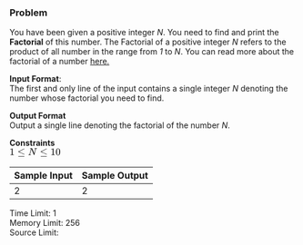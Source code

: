 ### Problem

<p>You have been given a positive integer <em>N</em>. You need to find and print the <strong>Factorial</strong> of this number. The Factorial of a positive integer <em>N</em> refers to the product of all number in the range from <em>1</em> to <em>N</em>. You can read more about the factorial of a number <a href="https://en.wikipedia.org/wiki/Factorial">here.</a></p>
<p><strong>Input Format</strong>:<br>
The first and only line of the input contains a single integer <em>N</em> denoting the number whose factorial you need to find.</p>
<p><strong>Output Format</strong><br>
Output a single line denoting the factorial of the number <em>N</em>.</p>
<p><strong>Constraints</strong><br>
<svg width="11.748ex" height="2.276ex" viewBox="0 -748.3 5058.1 979.9" role="img" focusable="false" style="vertical-align: -0.538ex;" aria-hidden="true"><defs><path stroke-width="1" id="E2-MJMAIN-31" d="M213 578L200 573Q186 568 160 563T102 556H83V602H102Q149 604 189 617T245 641T273 663Q275 666 285 666Q294 666 302 660V361L303 61Q310 54 315 52T339 48T401 46H427V0H416Q395 3 257 3Q121 3 100 0H88V46H114Q136 46 152 46T177 47T193 50T201 52T207 57T213 61V578Z"></path><path stroke-width="1" id="E2-MJMAIN-2264" d="M674 636Q682 636 688 630T694 615T687 601Q686 600 417 472L151 346L399 228Q687 92 691 87Q694 81 694 76Q694 58 676 56H670L382 192Q92 329 90 331Q83 336 83 348Q84 359 96 365Q104 369 382 500T665 634Q669 636 674 636ZM84 -118Q84 -108 99 -98H678Q694 -104 694 -118Q694 -130 679 -138H98Q84 -131 84 -118Z"></path><path stroke-width="1" id="E2-MJMATHI-4E" d="M234 637Q231 637 226 637Q201 637 196 638T191 649Q191 676 202 682Q204 683 299 683Q376 683 387 683T401 677Q612 181 616 168L670 381Q723 592 723 606Q723 633 659 637Q635 637 635 648Q635 650 637 660Q641 676 643 679T653 683Q656 683 684 682T767 680Q817 680 843 681T873 682Q888 682 888 672Q888 650 880 642Q878 637 858 637Q787 633 769 597L620 7Q618 0 599 0Q585 0 582 2Q579 5 453 305L326 604L261 344Q196 88 196 79Q201 46 268 46H278Q284 41 284 38T282 19Q278 6 272 0H259Q228 2 151 2Q123 2 100 2T63 2T46 1Q31 1 31 10Q31 14 34 26T39 40Q41 46 62 46Q130 49 150 85Q154 91 221 362L289 634Q287 635 234 637Z"></path><path stroke-width="1" id="E2-MJMAIN-30" d="M96 585Q152 666 249 666Q297 666 345 640T423 548Q460 465 460 320Q460 165 417 83Q397 41 362 16T301 -15T250 -22Q224 -22 198 -16T137 16T82 83Q39 165 39 320Q39 494 96 585ZM321 597Q291 629 250 629Q208 629 178 597Q153 571 145 525T137 333Q137 175 145 125T181 46Q209 16 250 16Q290 16 318 46Q347 76 354 130T362 333Q362 478 354 524T321 597Z"></path></defs><g stroke="currentColor" fill="currentColor" stroke-width="0" transform="matrix(1 0 0 -1 0 0)"><use xlink:href="#E2-MJMAIN-31" x="0" y="0"></use><use xlink:href="#E2-MJMAIN-2264" x="778" y="0"></use><use xlink:href="#E2-MJMATHI-4E" x="1834" y="0"></use><use xlink:href="#E2-MJMAIN-2264" x="3000" y="0"></use><g transform="translate(4057,0)"><use xlink:href="#E2-MJMAIN-31"></use><use xlink:href="#E2-MJMAIN-30" x="500" y="0"></use></g></g></svg></p>
<table>
    <thead>
        <th>Sample Input</th>
        <th>Sample Output</th>
    </thead>
    <tbody valign="top">
        <td>2</td>
        <td>2</td>
    </tbody>
</table>
<p>
Time Limit: 1<br>
Memory Limit: 256<br>
Source Limit:
</p>